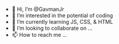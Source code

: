 - 👋 Hi, I’m @GavmanJr
- 👀 I’m interested in the potential of coding
- 🌱 I’m currently learning JS, CSS, & HTML
- 💞️ I’m looking to collaborate on ...
- 📫 How to reach me ...

<!---
GavmanJr/GavmanJr is a ✨ special ✨ repository because its `README.md` (this file) appears on your GitHub profile.
You can click the Preview link to take a look at your changes.
--->
